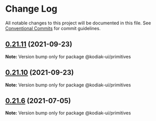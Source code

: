 # Change Log

All notable changes to this project will be documented in this file.
See [Conventional Commits](https://conventionalcommits.org) for commit guidelines.

## [0.21.11](https://github.com/skyverge/kodiak-ui/compare/@kodiak-ui/primitives@0.21.10...@kodiak-ui/primitives@0.21.11) (2021-09-23)

**Note:** Version bump only for package @kodiak-ui/primitives





## [0.21.10](https://github.com/skyverge/kodiak-ui/compare/@kodiak-ui/primitives@0.21.9...@kodiak-ui/primitives@0.21.10) (2021-09-23)

**Note:** Version bump only for package @kodiak-ui/primitives





## [0.21.6](https://github.com/skyverge/kodiak-ui/compare/@kodiak-ui/primitives@0.21.5...@kodiak-ui/primitives@0.21.6) (2021-07-05)

**Note:** Version bump only for package @kodiak-ui/primitives

